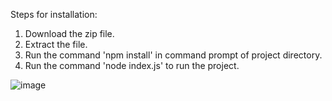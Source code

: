 Steps for installation:

1. Download the zip file.
2. Extract the file.
3. Run the command 'npm install' in command prompt of project directory.
4. Run the command 'node index.js' to run the project.

![image](https://github.com/Varad2501/VARAD_PATIL_JAVA/assets/102173900/469c5210-495f-4fc9-b20e-ee2019f2b5be)
